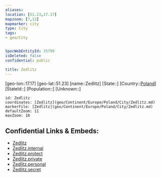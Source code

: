 ```yaml
---
aliases: 
location: [51.23,17.17]
mapzoom: [7,12] 
mapmarker: city 
type: City
tags:
- geo/City


SpocWebEntityId: 35799
isDeleted: false
confidential: public

title: Zedlitz
---
```

[geo-lon::17.17]
[geo-lat::51.23]
[name::Zedlitz]
[State::]
[Country::[Poland](geo/Continent/Europe/Poland.md)]
[StateId::]
[Population::]
[Unknown::]


```leaflet
id: Zedlitz
coordinates: [Zedlitz](geo/Continent/Europe/Poland/City/Zedlitz.md)
markerFile: [Zedlitz](geo/Continent/Europe/Poland/City/Zedlitz.md)
defaultZoom: 11 
maxZoom: 18
```


## Confidential Links & Embeds: 
- [Zedlitz](../../../../../../_public/geo/Continent/Europe/Poland/City/Zedlitz.md) 
- [Zedlitz.internal](../../../../../../_internal/geo/Continent/Europe/Poland/City/Zedlitz.internal.md) 
- [Zedlitz.protect](../../../../../../_protect/geo/Continent/Europe/Poland/City/Zedlitz.protect.md) 
- [Zedlitz.private](../../../../../../_private/geo/Continent/Europe/Poland/City/Zedlitz.private.md) 
- [Zedlitz.personal](../../../../../../_personal/geo/Continent/Europe/Poland/City/Zedlitz.personal.md) 
- [Zedlitz.secret](../../../../../../_secret/geo/Continent/Europe/Poland/City/Zedlitz.secret.md) 
